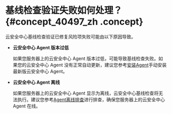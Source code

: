 # 基线检查验证失败如何处理？ {#concept_40497_zh .concept}

云安全中心基线检查验证已修复风险项失败可能由以下原因导致。

-   **云安全中心 Agent 版本过低** 

    如果您服务器上的云安全中心 Agent 版本过低，可能导致基线检查失败。如果您的云安全中心 Agent 没有正常自动更新，建议您参考[安装Agent](../../../../intl.zh-CN/接入云安全中心/安装Agent.md#)手动安装最新版云安全中心 Agent。

-   **云安全中心 Agent 离线** 

    如果您服务器上的云安全中心 Agent 显示为离线，云安全中心基线检查将无法执行。建议您参考[Agent离线排查](../../../../intl.zh-CN/接入云安全中心/Agent离线排查.md#)进行排查，确保您服务器上的云安全中心 Agent 在线。



